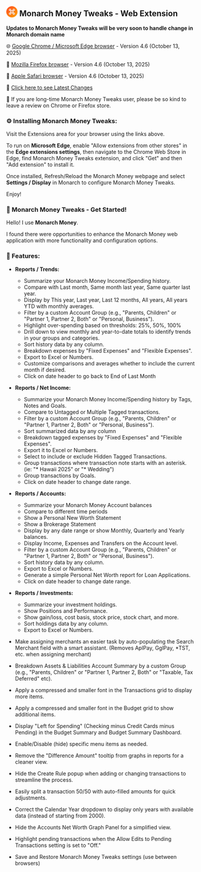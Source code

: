 ## <img src="/images/mt_icon128.png" style="margin-bottom:-3px; width:30px; height: 30px;"/> Monarch Money Tweaks - Web Extension 

**Updates to Monarch Money Tweaks will be very soon to handle change in Monarch domain name**

🌐  [Google Chrome / Microsoft Edge browser](https://chromewebstore.google.com/detail/monarch-money-tweaks/bjfcejklblacnehdgcjjlnejbdjlnohn) - Version 4.6 (October 13, 2025)

🦊  [Mozilla Firefox browser](https://addons.mozilla.org/en-US/firefox/addon/monarch-money-tweaks/) - Version 4.6 (October 13, 2025)

🍏  [Apple Safari browser](https://apps.apple.com/app/monarch-money-tweaks/id6753774259) - Version 4.6 (October 13, 2025)

🔖 [Click here to see Latest Changes](https://github.com/RobertParesi/Monarch-Money-Tweaks/blob/main/CHANGELOG.md)


🙏  If you are long-time Monarch Money Tweaks user, please be so kind to leave a review on Chrome or Firefox store. 

### ⚙️ Installing Monarch Money Tweaks:

Visit the Extensions area for your browser using the links above. 

To run on **Microsoft Edge**, enable "Allow extensions from other stores" in the **Edge extensions settings**, then navigate to the Chrome Web Store in Edge, find Monarch Money Tweaks extension, and click "Get" and then "Add extension" to install it.

Once installed, Refresh/Reload the Monarch Money webpage and select **Settings / Display** in Monarch to configure Monarch Money Tweaks.

Enjoy!

### 🚀 Monarch Money Tweaks - Get Started! 

Hello!  I use **Monarch Money**.  

I found there were opportunities to enhance the Monarch Money web application with more functionality and configuration options.

### 🌟 Features:

* **Reports / Trends:**
    - Summarize your Monarch Money Income/Spending history.
    - Compare with Last month, Same month last year, Same quarter last year.
    - Display by This year, Last year, Last 12 months, All years, All years YTD with monthly averages.
    - Filter by a custom Account Group (e.g., "Parents, Children" or "Partner 1, Partner 2, Both" or "Personal, Business").
    - Highlight over-spending based on thresholds: 25%, 50%, 100%
    - Drill down to view monthly and year-to-date totals to identify trends in your groups and categories.
    - Sort history data by any column.
    - Breakdown expenses by "Fixed Expenses" and "Flexible Expenses".
    - Export to Excel or Numbers.
    - Customize comparisons and averages whether to include the current month if desired.
    - Click on date header to go back to End of Last Month
 
* **Reports / Net Income:**
     - Summarize your Monarch Money Income/Spending history by Tags, Notes and Goals.
     - Compare to Untagged or Multiple Tagged transactions.
     - Filter by a custom Account Group (e.g., "Parents, Children" or "Partner 1, Partner 2, Both" or "Personal, Business").
     - Sort summarized data by any column
     - Breakdown tagged expenses by "Fixed Expenses" and "Flexible Expenses".
     - Export it to Excel or Numbers.
     - Select to include or exclude Hidden Tagged Transactions.
     - Group transactions where transaction note starts with an asterisk. (ie: "* Hawaii 2025" or "* Wedding")
     - Group transactions by Goals.
     - Click on date header to change date range.

* **Reports / Accounts:**
     - Summarize your Monarch Money Account balances
     - Compare to different time periods
     - Show a Personal New Worth Statement
     - Show a Brokerage Statement
     - Display by any date range or show Monthly, Quarterly and Yearly balances.
     - Display Income, Expenses and Transfers on the Account level.
     - Filter by a custom Account Group (e.g., "Parents, Children" or "Partner 1, Partner 2, Both" or "Personal, Business").
     - Sort history data by any column.
     - Export to Excel or Numbers.
     - Generate a simple Personal Net Worth report for Loan Applications.
     - Click on date header to change date range.

* **Reports / Investments:**

    - Summarize your investment holdings.
    - Show Positions and Performance.
    - Show gain/loss, cost basis, stock price, stock chart, and more.
    - Sort holdings data by any column.
    - Export to Excel or Numbers.
             
* Make assigning merchants an easier task by auto-populating the Search Merchant field with a smart assistant. (Removes AplPay, GglPay, *TST, etc. when assigning merchant)
* Breakdown Assets & Liabilities Account Summary by a custom Group (e.g., "Parents, Children" or "Partner 1, Partner 2, Both" or "Taxable, Tax Deferred" etc).
* Apply a compressed and smaller font in the Transactions grid to display more items.
* Apply a compressed and smaller font in the Budget grid to show additional items.
* Display "Left for Spending" (Checking minus Credit Cards minus Pending) in the Budget Summary and Budget Summary Dashboard.
* Enable/Disable (hide) specific menu items as needed.
* Remove the "Difference Amount" tooltip from graphs in reports for a cleaner view.
* Hide the Create Rule popup when adding or changing transactions to streamline the process.
* Easily split a transaction 50/50 with auto-filled amounts for quick adjustments.
* Correct the Calendar Year dropdown to display only years with available data (instead of starting from 2000).
* Hide the Accounts Net Worth Graph Panel for a simplified view.
* Highlight pending transactions when the Allow Edits to Pending Transactions setting is set to "Off."
* Save and Restore Monarch Money Tweaks settings (use between browsers)

